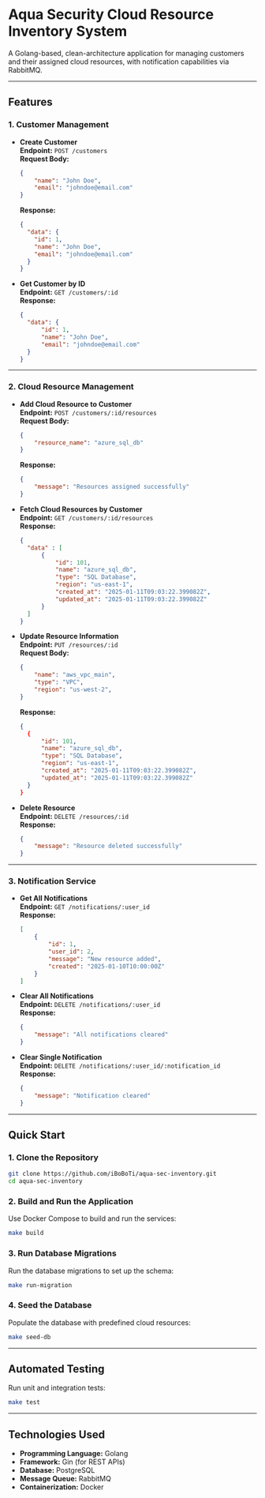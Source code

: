 # **Aqua Security Cloud Resource Inventory System**

A Golang-based, clean-architecture application for managing customers and their assigned cloud resources, with notification capabilities via RabbitMQ.

---

## **Features**

### **1. Customer Management**
- **Create Customer**  
  **Endpoint:** `POST /customers`  
  **Request Body:**  
  ```json
  {
      "name": "John Doe",
      "email": "johndoe@email.com"
  }
  ```  
  **Response:**  
  ```json
  {
    "data": {
      "id": 1,
      "name": "John Doe",
      "email": "johndoe@email.com"
    }
  }
  ```

- **Get Customer by ID**  
  **Endpoint:** `GET /customers/:id`  
  **Response:**  
  ```json
  {
    "data": {
        "id": 1,
        "name": "John Doe",
        "email": "johndoe@email.com"
    }
  }
  ```

---

### **2. Cloud Resource Management**
- **Add Cloud Resource to Customer**  
  **Endpoint:** `POST /customers/:id/resources`  
  **Request Body:**  
  ```json
  {
      "resource_name": "azure_sql_db"
  }
  ```  
  **Response:**  
  ```json
  {
      "message": "Resources assigned successfully"
  }
  ```

- **Fetch Cloud Resources by Customer**  
  **Endpoint:** `GET /customers/:id/resources`  
  **Response:**  
  ```json
  {
    "data" : [
        {
            "id": 101,
            "name": "azure_sql_db",
            "type": "SQL Database",
            "region": "us-east-1",
            "created_at": "2025-01-11T09:03:22.399082Z",
            "updated_at": "2025-01-11T09:03:22.399082Z"
        }
    ]
  }
  ```

- **Update Resource Information**  
  **Endpoint:** `PUT /resources/:id`  
  **Request Body:**  
  ```json
  {
      "name": "aws_vpc_main",
      "type": "VPC",
      "region": "us-west-2",
  }
  ```  
  **Response:**  
  ```json
  {
    {
        "id": 101,
        "name": "azure_sql_db",
        "type": "SQL Database",
        "region": "us-east-1",
        "created_at": "2025-01-11T09:03:22.399082Z",
        "updated_at": "2025-01-11T09:03:22.399082Z"
    }
  }
  ```

- **Delete Resource**  
  **Endpoint:** `DELETE /resources/:id`  
  **Response:**  
  ```json
  {
      "message": "Resource deleted successfully"
  }
  ```

---

### **3. Notification Service**
- **Get All Notifications**  
  **Endpoint:** `GET /notifications/:user_id`  
  **Response:**  
  ```json
  [
      {
          "id": 1,
          "user_id": 2,
          "message": "New resource added",
          "created": "2025-01-10T10:00:00Z"
      }
  ]
  ```

- **Clear All Notifications**  
  **Endpoint:** `DELETE /notifications/:user_id`  
  **Response:**  
  ```json
  {
      "message": "All notifications cleared"
  }
  ```

- **Clear Single Notification**  
  **Endpoint:** `DELETE /notifications/:user_id/:notification_id`  
  **Response:**  
  ```json
  {
      "message": "Notification cleared"
  }
  ```

---

## **Quick Start**

### **1. Clone the Repository**
```bash
git clone https://github.com/iBoBoTi/aqua-sec-inventory.git
cd aqua-sec-inventory
```

### **2. Build and Run the Application**
Use Docker Compose to build and run the services:
```bash
make build
```

### **3. Run Database Migrations**
Run the database migrations to set up the schema:
```bash
make run-migration
```

### **4. Seed the Database**
Populate the database with predefined cloud resources:
```bash
make seed-db
```

---

## **Automated Testing**

Run unit and integration tests:
```bash
make test
```

---

## **Technologies Used**
- **Programming Language:** Golang
- **Framework:** Gin (for REST APIs)
- **Database:** PostgreSQL
- **Message Queue:** RabbitMQ
- **Containerization:** Docker